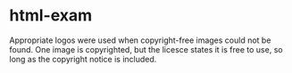 # html-exam
 
Appropriate logos were used when copyright-free images could not be found.
One image is copyrighted, but the licesce states it is free to use, so long as the copyright notice is included.
